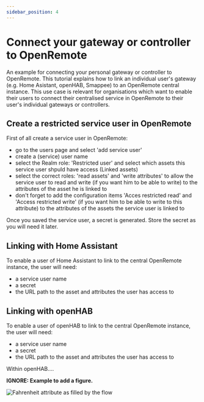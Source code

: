 ```yaml
---
sidebar_position: 4
---
```


# Connect your gateway or controller to OpenRemote

An example for connecting your personal gateway or controller to OpenRemote.
This tutorial explains how to link an individual user's gateway (e.g. Home Asistant, openHAB, Smappee) to an OpenRemote central instance.
This use case is relevant for organisations which want to enable their users to connect their centralised service in OpenRemote to their user's individual gateways or controllers.

## Create a restricted service user in OpenRemote

First of all create a service user in OpenRemote:

* go to the users page and select 'add service user'
* create a (service) user name
* select the Realm role: 'Restricted user' and select which assets this service user shpuld have access (Linked assets)
* select the correct roles: 'read assets' and 'write attributes' to allow the service user to read and write (if you want him to be able to write) to the attributes of the asset he is linked to
* don't forget to add the configuration items 'Acces restricted read' and 'Access restricted write' (if you want him to be able to write to this attribute) to the attributes of the assets the service user is linked to

Once you saved the service user, a secret is generated. Store the secret as you will need it later.

## Linking with Home Assistant

To enable a user of Home Assistant to link to the central OpenRemote instance, the user will need:
* a service user name
* a secret
* the URL path to the asset and attributes the user has access to



## Linking with openHAB

To enable a user of openHAB to link to the central OpenRemote instance, the user will need:
* a service user name
* a secret
* the URL path to the asset and attributes the user has access to

Within openHAB....


**IGNORE: Example to add a figure.**

![Fahrenheit attribute as filled by the flow](img/flow-the-fahrenheit-result.png)
